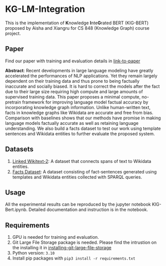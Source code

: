 # KG-LM-Integration
This is the implementation of **K**nowledge **I**nte**G**rated BERT (KIG-BERT) proposed by Aisha and Xiangru for CS 848 (Knowledge Graph) course project.

## Paper
Find our paper with training and evaluation details in [link-to-paper](https://github.com/tanny411/KG-LM-Integration/blob/master/Language_Model_Knowledge_Graph_Integration.pdf)

**Abstract**: Recent developments in large language modeling have greatly accelerated the performances of NLP applications. Yet they remain largely dependent on their training data and thus prone to being factually inaccurate and socially biased. It is hard to correct the models after the fact due to their large size requiring high compute and large amounts of supervised training data. This paper proposes a minimal compute, no-pretrain framework for improving language model factual accuracy by incorporating knowledge graph information. Unlike human-written text, facts in knowledge graphs like Wikidata are accurate and free from bias. Comparison with baselines shows that our methods have promise in making language models factually accurate as well as retaining language understanding. We also build a facts dataset to test our work using template sentences and Wikidata entities to further evaluate the proposed system. 

## Datasets
1. [Linked Wikitext-2](https://rloganiv.github.io/linked-wikitext-2): A dataset that connects spans of text to Wikidata entities.
2. [Facts Dataset](https://github.com/tanny411/KG-LM-Integration/blob/master/generate_test_data/sythetic_dataset.jsonl): A dataset consisting of fact-sentences generated using templates and Wikidata entities collected with SPARQL queries.

## Usage
All the experimental results can be reproduced by the jupyter notebook KIG-Bert.ipynb. Detailed documentation and instruction is in the notebook.
 
## Requirements  
1. GPU is needed for training and evaluation.
2. Git Large File Storage package is needed. Please find the intrustion on the installing it in [installing-git-large-file-storage](https://docs.github.com/en/repositories/working-with-files/managing-large-files/installing-git-large-file-storage)
3. Python version: `3.10`
4. Install pip packages with `pip3 install -r requirements.txt`
